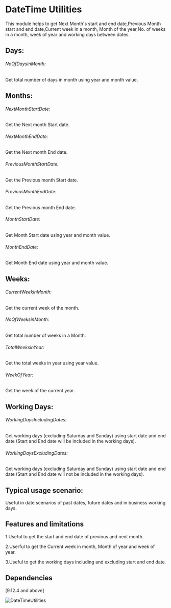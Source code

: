 # DateTime Utilities

  This module helps to get Next Month's start and end date,Previous Month start and end date,Current week in a month, Month of the year,No. of weeks in a month, week of year and working days between dates.

## Days:

###### NoOfDaysinMonth:
Get total number of days in month using year and month value.

## Months:

###### NextMonthStartDate:
Get the Next month Start date.

###### NextMonthEndDate:
Get the Next month End date.

###### PreviousMonthStartDate:
Get the Previous month Start date.

###### PreviousMonthEndDate:
Get the Previous month End date.

###### MonthStartDate:
Get Month Start date using year and month value.

###### MonthEndDate:
Get Month End date using year and month value.

## Weeks:

###### CurrentWeekinMonth:
Get the current week of the month.

###### NoOfWeeksinMonth:
Get total number of weeks in a Month.

###### TotalWeeksinYear:
Get the total weeks in year using year value.

###### WeekOfYear:
Get the week of the current year.

## Working Days:

###### WorkingDaysIncludingDates:
Get working days (excluding Saturday and Sunday) using start date and end date (Start and End date will be included in the working days).

###### WorkingDaysExcludingDates:
Get working days (excluding Saturday and Sunday) using start date and end date (Start and End date will not be included in the working days).

## Typical usage scenario:

Useful in date scenarios of past dates, future dates and in business working days.

## Features and limitations
1.Useful to get the start and end date of previous and next month.

2.Userful to get the Current week in month, Month of year and week of year.

3.Useful to get the working days including and excluding start and end date.

## Dependencies
[9.12.4 and above]

![DateTimeUtilities](https://user-images.githubusercontent.com/23263603/205024032-32adb755-128b-42c1-a6a3-3570cf15e076.png)


